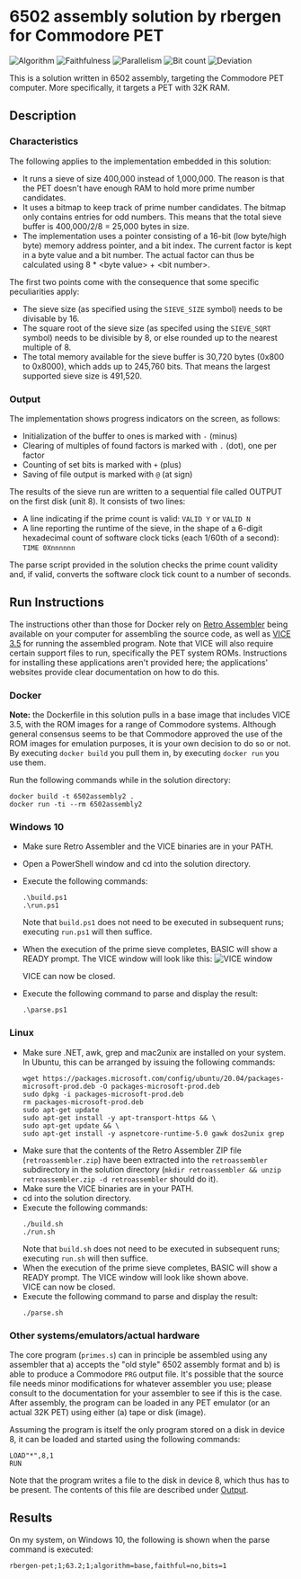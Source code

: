 # 6502 assembly solution by rbergen for Commodore PET

![Algorithm](https://img.shields.io/badge/Algorithm-base-green)
![Faithfulness](https://img.shields.io/badge/Faithful-no-yellowgreen)
![Parallelism](https://img.shields.io/badge/Parallel-no-green)
![Bit count](https://img.shields.io/badge/Bits-1-green)
![Deviation](https://img.shields.io/badge/Deviation-sievesize-blue)

This is a solution written in 6502 assembly, targeting the Commodore PET computer. More specifically, it targets a PET with 32K RAM.

## Description
### Characteristics
The following applies to the implementation embedded in this solution:
- It runs a sieve of size 400,000 instead of 1,000,000. The reason is that the PET doesn't have enough RAM to hold more prime number candidates.
- It uses a bitmap to keep track of prime number candidates. The bitmap only contains entries for odd numbers. This means that the total sieve buffer is 400,000/2/8 = 25,000 bytes in size.
- The implementation uses a pointer consisting of a 16-bit (low byte/high byte) memory address pointer, and a bit index. The current factor is kept in a byte value and a bit number. The actual factor can thus be calculated using 8 * &lt;byte value&gt; + &lt;bit number&gt;. 

The first two points come with the consequence that some specific peculiarities apply:
- The sieve size (as specified using the `SIEVE_SIZE` symbol) needs to be divisable by 16.
- The square root of the sieve size (as specifed using the `SIEVE_SQRT` symbol) needs to be divisible by 8, or else rounded up to the nearest multiple of 8.
- The total memory available for the sieve buffer is 30,720 bytes (0x800 to 0x8000), which adds up to 245,760 bits. That means the largest supported sieve size is 491,520.

### Output
The implementation shows progress indicators on the screen, as follows:
- Initialization of the buffer to ones is marked with `-` (minus)
- Clearing of multiples of found factors is marked with `.` (dot), one per factor
- Counting of set bits is marked with `+` (plus)
- Saving of file output is marked with `@` (at sign)

The results of the sieve run are written to a sequential file called OUTPUT on the first disk (unit 8). It consists of two lines:
- A line indicating if the prime count is valid: `VALID Y` or `VALID N`
- A line reporting the runtime of the sieve, in the shape of a 6-digit hexadecimal count of software clock ticks (each 1/60th of a second): `TIME 0Xnnnnnn`

The parse script provided in the solution checks the prime count validity and, if valid, converts the software clock tick count to a number of seconds.

## Run Instructions
The instructions other than those for Docker rely on [Retro Assembler](https://enginedesigns.net/retroassembler) being available on your computer for assembling the source code, as well as [VICE 3.5](https://vice-emu.sourceforge.io/) for running the assembled program. Note that VICE will also require certain support files to run, specifically the PET system ROMs.
Instructions for installing these applications aren't provided here; the applications' websites provide clear documentation on how to do this.

### Docker
**Note:** the Dockerfile in this solution pulls in a base image that includes VICE 3.5, with the ROM images for a range of Commodore systems. Although general consensus seems to be that Commodore approved the use of the ROM images for emulation purposes, it is your own decision to do so or not. By executing `docker build` you pull them in, by executing `docker run` you use them.

Run the following commands while in the solution directory:
```
docker build -t 6502assembly2 .
docker run -ti --rm 6502assembly2
```

### Windows 10
- Make sure Retro Assembler and the VICE binaries are in your PATH.
- Open a PowerShell window and cd into the solution directory.
- Execute the following commands:
  ```
  .\build.ps1
  .\run.ps1
  ```
  Note that `build.ps1` does not need to be executed in subsequent runs; executing `run.ps1` will then suffice.
- When the execution of the prime sieve completes, BASIC will show a READY prompt. The VICE window will look like this:
  ![VICE window](https://i.ibb.co/S09QLfP/petprimes.png)

  VICE can now be closed.
- Execute the following command to parse and display the result:
  ```
  .\parse.ps1
  ```

### Linux
- Make sure .NET, awk, grep and mac2unix are installed on your system. In Ubuntu, this can be arranged by issuing the following commands:
  ```
  wget https://packages.microsoft.com/config/ubuntu/20.04/packages-microsoft-prod.deb -O packages-microsoft-prod.deb
  sudo dpkg -i packages-microsoft-prod.deb
  rm packages-microsoft-prod.deb
  sudo apt-get update
  sudo apt-get install -y apt-transport-https && \
  sudo apt-get update && \
  sudo apt-get install -y aspnetcore-runtime-5.0 gawk dos2unix grep
  ```
- Make sure that the contents of the Retro Assembler ZIP file (`retroassembler.zip`) have been extracted into the `retroassembler` subdirectory in the solution directory (`mkdir retroassembler && unzip retroassembler.zip -d retroassembler` should do it).
- Make sure the VICE binaries are in your PATH.
- cd into the solution directory.
- Execute the following commands:
  ```
  ./build.sh
  ./run.sh
  ```
  Note that `build.sh` does not need to be executed in subsequent runs; executing `run.sh` will then suffice.
- When the execution of the prime sieve completes, BASIC will show a READY prompt. The VICE window will look like shown above. <br/>
  VICE can now be closed.
- Execute the following command to parse and display the result:
  ```
  ./parse.sh
  ```

### Other systems/emulators/actual hardware
The core program (`primes.s`) can in principle be assembled using any assembler that a) accepts the "old style" 6502 assembly format and b) is able to produce a Commodore `PRG` output file. It's possible that the source file needs minor modifications for whatever assembler you use; please consult to the documentation for your assembler to see if this is the case.
After assembly, the program can be loaded in any PET emulator (or an actual 32K PET) using either (a) tape or disk (image). 

Assuming the program is itself the only program stored on a disk in device 8, it can be loaded and started using the following commands:
```
LOAD"*",8,1
RUN
```

Note that the program writes a file to the disk in device 8, which thus has to be present. The contents of this file are described under [Output](#output).

## Results
On my system, on Windows 10, the following is shown when the parse command is executed:
```
rbergen-pet;1;63.2;1;algorithm=base,faithful=no,bits=1
```
